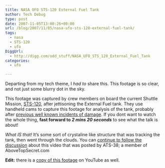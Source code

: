```yaml
---
title: NASA UFO STS-120 External Fuel Tank
author: Tech Debug
type: post
date: 2007-11-05T13:00:26+00:00
url: /blog/2007/11/05/nasa-ufo-sts-120-external-fuel-tank/
tags:
  - nasa
  - STS-120
  - ufo
DiggUrl:
  - http://digg.com/odd_stuff/NASA_UFO_STS_120_External_Fuel_Tank
categories:
  - ufo

---
```

Departing from my tech theme, I _had to_ share this. This footage is so clear, and not just some blurry dot in the sky.

This footage was captured by crew members on board the current Shuttle Mission, [STS-120][1], after jettisoning the External Fuel tank. They use handheld cams to capture this footage for analysis of the tank, probably after [previous well known incidents of damage][2]. If you dont want to watch the whole thing, **fast forward to _2 mins 20 seconds_** to see what the talk is about!



_What IS that!_ It&#8217;s some sort of crystaline like structure that was tracking the tank, then went through the clouds. You can [continue to follow the discussion][3] about this video that was posted by ATS-38; a member of AboveTopSecret.com

**Edit:** there is a [copy of this footage][4] on YouTube as well.

 [1]: http://en.wikipedia.org/wiki/STS-120
 [2]: http://query.nytimes.com/gst/fullpage.html?res=9803E1DE153DF933A15751C0A9659C8B63
 [3]: http://www.abovetopsecret.com/forum/thread312522/pg1#pid3662069
 [4]: https://www.youtube.com/watch?v=faXhLQNIy3s